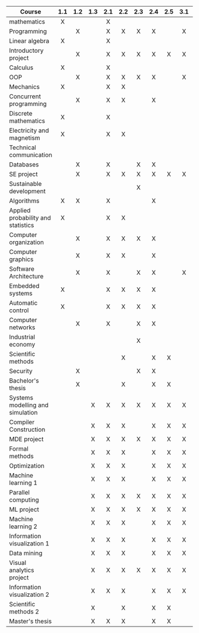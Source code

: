 | Course                             | 1.1  | 1.2  | 1.3  | 2.1  | 2.2  | 2.3  | 2.4  | 2.5  | 3.1  | 3.2  | 3.3  | 4.1  | 4.2  | 4.3  | 4.4  | 4.5  | 4.6  |
| ---------------------------------- | :--: | :--: | :--: | :--: | :--: | :--: | :--: | :--: | :--: | :--: | :--: | :--: | :--: | :--: | :--: | :--: | :--: |
| mathematics                        |  X   |      |      |  X   |      |      |      |      |      |  X   |      |      |      |      |      |      |      |
| Programming                        |      |  X   |      |  X   |  X   |  X   |  X   |      |  X   |  X   |  X   |      |      |      |  X   |      |      |
| Linear algebra                     |  X   |      |      |  X   |      |      |      |      |      |  X   |      |      |      |      |      |      |      |
| Introductory project               |      |  X   |      |  X   |  X   |  X   |  X   |  X   |  X   |  X   |  X   |  X   |  X   |  X   |      |      |      |
| Calculus                           |  X   |      |      |  X   |      |      |      |      |      |  X   |      |      |      |      |      |      |      |
| OOP                                |      |  X   |      |  X   |  X   |  X   |  X   |      |  X   |  X   |  X   |      |      |  X   |  X   |      |      |
| Mechanics                          |  X   |      |      |  X   |  X   |      |      |      |      |  X   |      |      |      |      |      |      |      |
| Concurrent programming             |      |  X   |      |  X   |  X   |      |  X   |      |      |  X   |  X   |      |      |      |      |      |      |
| Discrete mathematics               |  X   |      |      |  X   |      |      |      |      |      |  X   |      |      |      |      |      |      |      |
| Electricity and magnetism          |  X   |      |      |  X   |  X   |      |      |      |      |  X   |      |      |      |      |      |      |      |
| Technical communication            |      |      |      |      |      |      |      |      |      |  X   |      |      |      |      |      |      |      |
| Databases                          |      |  X   |      |  X   |      |  X   |  X   |      |      |  X   |  X   |      |      |      |      |      |      |
| SE project                         |      |  X   |      |  X   |  X   |  X   |  X   |  X   |  X   |  X   |  X   |      |  X   |  X   |  X   |  X   |  X   |
| Sustainable development            |      |      |      |      |      |  X   |      |      |      |  X   |      |  X   |      |      |      |      |      |
| Algorithms                         |  X   |  X   |      |  X   |      |      |  X   |      |      |  X   |  X   |      |      |      |      |      |      |
| Applied probability and statistics |  X   |      |      |  X   |  X   |      |      |      |      |  X   |      |      |      |      |      |      |      |
| Computer organization              |      |  X   |      |  X   |  X   |  X   |  X   |      |      |  X   |  X   |      |      |      |      |      |      |
| Computer graphics                  |      |  X   |      |  X   |  X   |      |  X   |      |      |  X   |  X   |      |      |      |      |      |      |
| Software Architecture              |      |  X   |      |  X   |      |  X   |  X   |      |  X   |  X   |  X   |      |      |  X   |  X   |  X   |  X   |
| Embedded systems                   |  X   |      |      |  X   |  X   |  X   |  X   |      |      |  X   |  X   |      |      |  X   |  X   |  X   |  X   |
| Automatic control                  |  X   |      |      |  X   |  X   |  X   |  X   |      |      |  X   |      |      |      |      |      |      |      |
| Computer networks                  |      |  X   |      |  X   |      |  X   |  X   |      |      |  X   |  X   |      |      |      |      |      |      |
| Industrial economy                 |      |      |      |      |      |  X   |      |      |      |  X   |      |  X   |  X   |      |      |      |      |
| Scientific methods                 |      |      |      |      |  X   |      |  X   |  X   |      |  X   |      |      |      |      |      |      |      |
| Security                           |      |  X   |      |      |      |  X   |  X   |      |      |  X   |      |  X   |      |  X   |  X   |  X   |  X   |
| Bachelor's thesis                  |      |  X   |      |      |  X   |      |  X   |  X   |      |  X   |      |      |      |      |      |      |      |
| Systems modelling and simulation   |      |      |  X   |  X   |  X   |  X   |  X   |  X   |  X   |  X   |  X   |      |      |  X   |  X   |  X   |  X   |
| Compiler Construction              |      |      |  X   |  X   |  X   |      |  X   |  X   |  X   |  X   |  X   |      |      |      |      |      |      |
| MDE project                        |      |      |  X   |  X   |  X   |  X   |  X   |  X   |  X   |  X   |  X   |  X   |  X   |  X   |  X   |  X   |  X   |
| Formal methods                     |      |      |  X   |  X   |  X   |      |  X   |  X   |  X   |  X   |  X   |      |      |      |  X   |  X   |      |
| Optimization                       |      |      |  X   |  X   |  X   |      |  X   |  X   |  X   |  X   |  X   |      |      |  X   |  X   |  X   |      |
| Machine learning 1                 |      |      |  X   |  X   |  X   |      |  X   |  X   |  X   |  X   |  X   |      |      |  X   |  X   |      |      |
| Parallel computing                 |      |      |  X   |  X   |  X   |  X   |  X   |  X   |  X   |  X   |  X   |      |      |      |      |      |      |
| ML project                         |      |      |  X   |  X   |  X   |  X   |  X   |  X   |  X   |  X   |  X   |  X   |  X   |  X   |  X   |  X   |  X   |
| Machine learning 2                 |      |      |  X   |  X   |  X   |      |  X   |  X   |  X   |  X   |  X   |      |      |      |      |      |      |
| Information visualization 1        |      |      |  X   |  X   |  X   |      |  X   |  X   |  X   |  X   |  X   |      |      |      |      |      |      |
| Data mining                        |      |      |  X   |  X   |  X   |      |  X   |  X   |  X   |  X   |  X   |      |      |  X   |      |      |      |
| Visual analytics project           |      |      |  X   |  X   |  X   |  X   |  X   |  X   |  X   |  X   |  X   |  X   |  X   |  X   |  X   |  X   |  X   |
| Information visualization 2        |      |      |  X   |  X   |  X   |      |  X   |  X   |  X   |  X   |  X   |      |      |      |      |      |      |
| Scientific methods 2               |      |      |  X   |      |  X   |      |  X   |  X   |      |  X   |  X   |      |      |      |      |      |      |
| Master's thesis                    |      |      |  X   |  X   |  X   |      |  X   |  X   |      |  X   |  X   |      |      |      |      |      |      |